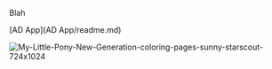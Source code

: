 Blah

[AD App](AD App/readme.md)

![My-Little-Pony-New-Generation-coloring-pages-sunny-starscout-724x1024](https://user-images.githubusercontent.com/92532341/147913608-861b0c55-cac7-4f48-8641-af1fa4c71997.jpg)
